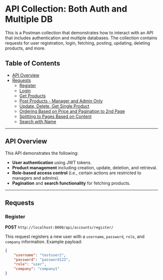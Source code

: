 # API Collection: Both Auth and Multiple DB

This is a Postman collection that demonstrates how to interact with an API that includes authentication and multiple databases. The collection contains requests for user registration, login, fetching, posting, updating, deleting products, and more.

## Table of Contents

- [API Overview](#api-overview)
- [Requests](#requests)
  - [Register](#register)
  - [Login](#login)
  - [Get Products](#get-products)
  - [Post Products - Manager and Admin Only](#post-products---manager-and-admin-only)
  - [Update, Delete, Get Single Product](#update-delete-get-single-product)
  - [Ordering Based on Price and Pagination to 2nd Page](#ordering-based-on-price-and-pagination-to-2nd-page)
  - [Splitting to Pages Based on Content](#splitting-to-pages-based-on-content)
  - [Search with Name](#search-with-name)

---

## API Overview

This API demonstrates the following:

- **User authentication** using JWT tokens.
- **Product management** including creation, update, deletion, and retrieval.
- **Role-based access control** (i.e., certain actions are restricted to managers and admins).
- **Pagination** and **search functionality** for fetching products.

---

## Requests

### Register

**POST** `http://localhost:8000/api/accounts/register/`

This request registers a new user with a `username`, `password`, `role`, and `company` information. Example payload:

```json
{
    "username": "testuser2",
    "password": "password123",
    "role": "user",
    "company": "company1"
}
